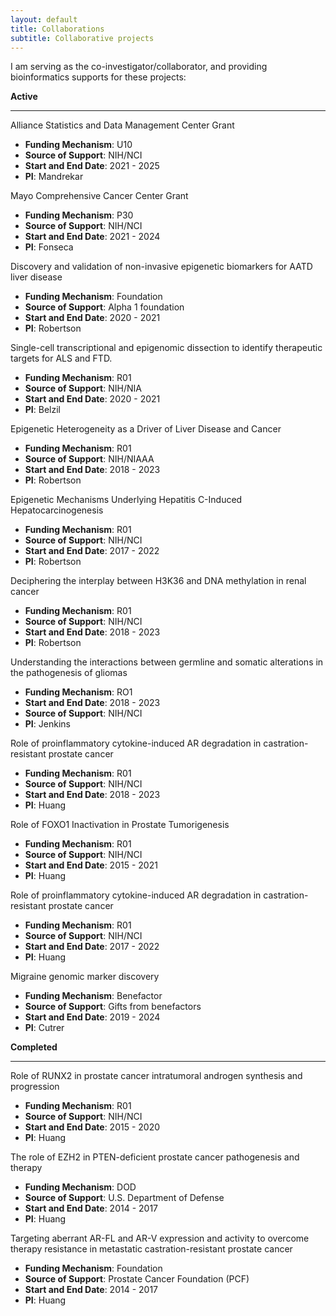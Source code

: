 ```yaml
---
layout: default
title: Collaborations
subtitle: Collaborative projects
---
```


I am serving as the co-investigator/collaborator, and providing bioinformatics supports for these projects:

**Active**

---

Alliance Statistics and Data Management Center Grant
+ **Funding Mechanism**: U10
+ **Source of Support**: NIH/NCI
+ **Start and End Date**: 2021 \- 2025
+ **PI**: Mandrekar

Mayo Comprehensive Cancer Center Grant
- **Funding Mechanism**: P30
- **Source of Support**: NIH/NCI
- **Start and End Date**: 2021 \- 2024
- **PI**: Fonseca

Discovery and validation of non-invasive epigenetic biomarkers for AATD liver disease
- **Funding Mechanism**: Foundation
- **Source of Support**: Alpha 1 foundation
- **Start and End Date**: 2020 \- 2021
- **PI**: Robertson

Single-cell transcriptional and epigenomic dissection to identify therapeutic targets for ALS and FTD. 
- **Funding Mechanism**: R01
- **Source of Support**: NIH/NIA
- **Start and End Date**: 2020 \- 2021
- **PI**: Belzil

Epigenetic Heterogeneity as a Driver of Liver Disease and Cancer
- **Funding Mechanism**: R01
- **Source of Support**: NIH/NIAAA
- **Start and End Date**: 2018 \- 2023
- **PI**: Robertson

Epigenetic Mechanisms Underlying Hepatitis C-Induced Hepatocarcinogenesis
- **Funding Mechanism**: R01
- **Source of Support**: NIH/NCI
- **Start and End Date**: 2017 \- 2022
- **PI**: Robertson

Deciphering the interplay between H3K36 and DNA methylation in renal cancer
- **Funding Mechanism**: R01
- **Source of Support**: NIH/NCI
- **Start and End Date**: 2018 \- 2023
- **PI**: Robertson

Understanding the interactions between germline and somatic alterations in the pathogenesis of gliomas
- **Funding Mechanism**: RO1
- **Start and End Date**: 2018 \- 2023
- **Source of Support**: NIH/NCI
- **PI**: Jenkins

Role of proinflammatory cytokine-induced AR degradation in castration-resistant prostate cancer
- **Funding Mechanism**: R01
- **Source of Support**: NIH/NCI
- **Start and End Date**: 2018 \- 2023
- **PI**: Huang

Role of FOXO1 Inactivation in Prostate Tumorigenesis
- **Funding Mechanism**: R01
- **Source of Support**: NIH/NCI
- **Start and End Date**: 2015 \- 2021
- **PI**: Huang

Role of proinflammatory cytokine-induced AR degradation in castration-resistant prostate cancer
- **Funding Mechanism**: R01
- **Source of Support**: NIH/NCI
- **Start and End Date**: 2017 \- 2022
- **PI**: Huang

Migraine genomic marker discovery
- **Funding Mechanism**: Benefactor
- **Source of Support**:  Gifts from benefactors
- **Start and End Date**: 2019 - 2024
- **PI**: Cutrer

**Completed**

---

Role of RUNX2 in prostate cancer intratumoral androgen synthesis and progression
- **Funding Mechanism**: R01
- **Source of Support**: NIH/NCI
- **Start and End Date**: 2015 \- 2020
- **PI**: Huang

The role of EZH2 in PTEN-deficient prostate cancer pathogenesis and therapy
- **Funding Mechanism**: DOD
- **Source of Support**: U.S. Department of Defense
- **Start and End Date**: 2014 \- 2017
- **PI**: Huang

Targeting aberrant AR-FL and AR-V expression and activity to overcome therapy resistance in metastatic castration-resistant prostate cancer
- **Funding Mechanism**: Foundation
- **Source of Support**: Prostate Cancer Foundation (PCF)
- **Start and End Date**: 2014 \- 2017
- **PI**: Huang




